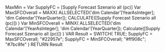 MaxMin = 
Var SupplyFC = [Supply Forecast Szenario all (pc)]
Var MaxSFCOverall =
MAXX(
    ALLSELECTED('dim Calendar'[YearAsInteger]; 'dim Calendar'[YearQuarter]);
    CALCULATE([Supply Forecast Szenario all (pc)])
)
Var MinSFCOverall =
MINX(
    ALLSELECTED('dim Calendar'[YearAsInteger]; 'dim Calendar'[YearQuarter]);
    Calculate([Supply Forecast Szenario all (pc)])
)
VAR Result =
SWITCH(
    TRUE;
    SupplyFC = MaxSFCOverall; "#22957e";
    SupplyFC = MinSFCOverall; "#ff908c";
    "#7bc8fe"
)
RETURN
Result
